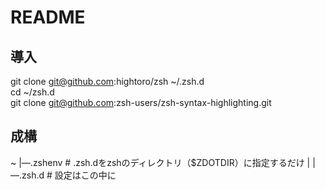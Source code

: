 # README #

## 導入
git clone git@github.com:hightoro/zsh ~/.zsh.d  
cd ~/zsh.d  
git clone git@github.com:zsh-users/zsh-syntax-highlighting.git  

## 成構
~
|―.zshenv   # .zsh.dをzshのディレクトリ（$ZDOTDIR）に指定するだけ
|
|―.zsh.d    # 設定はこの中に